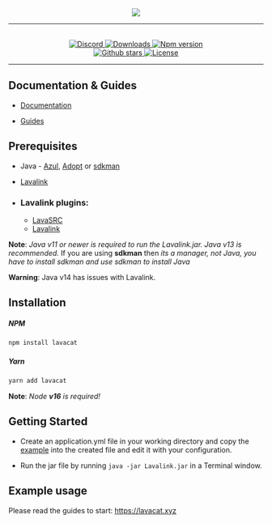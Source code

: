 <div align = "center">
    <img src = "https://i.ibb.co/L8vwWFV/LavaCat.png">
    <hr>
    <br>
    <a href="https://discord.gg/nDF8ArddPs">
        <img src="https://img.shields.io/discord/1098195605161005167?color=7289DA&label=Support&logo=discord&style=for-the-badge" alt="Discord">
    </a>
    <a href="https://www.npmjs.com/package/lavacat">
        <img src="https://img.shields.io/npm/dw/lavacat?color=CC3534&logo=npm&style=for-the-badge" alt="Downloads">
    </a>
    <a href="https://www.npmjs.com/package/lavacat">
        <img src="https://img.shields.io/npm/v/lavacat?color=red&label=Version&logo=npm&style=for-the-badge" alt="Npm version">
    </a>
    <br>
    <a href="https://github.com/BleachStudio/LavaCat">
        <img src="https://img.shields.io/github/stars/BleachStudio/LavaCat?color=333&logo=github&style=for-the-badge" alt="Github stars">
    </a>
    <a href="https://github.com/BleachStudio/LavaCat/blob/master/LICENSE">
        <img src="https://img.shields.io/github/license/BleachStudio/LavaCat?color=6e5494&logo=github&style=for-the-badge" alt="License">
    </a>
    <hr>
</div>

## Documentation & Guides

- [Documentation](https://lavacat.xyz "LavaCat Documentation")

- [Guides](https://lavacat.xyz/guides "LavaCat Guides")

## Prerequisites

- Java - [Azul](https://www.azul.com/downloads/zulu-community/?architecture=x86-64-bit&package=jdk "Download Azul OpenJDK"), [Adopt](https://adoptopenjdk.net/ "Download Adopt OpenJDK") or [sdkman](https://sdkman.io/install "Download sdkman")

- [Lavalink](https://ci.fredboat.com/viewLog.html?buildId=lastSuccessful&buildTypeId=Lavalink_Build&tab=artifacts&guest=1 "Download Lavalink")

- ### Lavalink plugins:
    - [LavaSRC](https://ci.fredboat.com/viewLog.html?buildId=lastSuccessful&buildTypeId=Lavalink_Build&tab=artifacts&guest=1 "Install plugin")
    - [Lavalink](https://ci.fredboat.com/viewLog.html?buildId=lastSuccessful&buildTypeId=Lavalink_Build&tab=artifacts&guest=1 "Download Lavalink")

**Note**: _Java v11 or newer is required to run the Lavalink.jar. Java v13 is recommended._ If you are using **sdkman** then _its a manager, not Java, you have to install sdkman and use sdkman to install Java_

**Warning**: Java v14 has issues with Lavalink.

## Installation

##### **NPM**

```bash
npm install lavacat
```

##### **Yarn**

```bash
yarn add lavacat
```

**Note**: _Node **v16** is required!_

## Getting Started

- Create an application.yml file in your working directory and copy the [example](https://github.com/freyacodes/Lavalink/blob/master/LavalinkServer/application.yml.example "application.yml file") into the created file and edit it with your configuration.

- Run the jar file by running `java -jar Lavalink.jar` in a Terminal window.

## Example usage

Please read the guides to start: <https://lavacat.xyz>